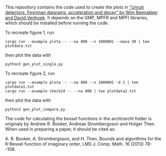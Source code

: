 This repository contains the code used to create the plots in ["Unruh detectors, Feynman diagrams, acceleration and decay" by Wim Beenakker and David Venhoek](http://arxiv.org/abs/2501.11516). It depends on the GMP, MPFR and MPFI libraries, which should be installed before running the code.

To recreate figure 1, run
```
cargo run --example plota -- --na 800 --n 1000001 --maxa 30 | tee plotdata.txt
```
then plot the data with
```
python3 gen_plot_single.py
```

To recreate figure 2, run
```
cargo run --example plota -- --na 800 --n 1000001 -d 2 | tee plotdata1.txt
cargo run --example check2d -- --na 800 | tee plotdata2.txt
```
then plot the data with
```
python3 gen_plot_compare.py
```

The code for calculating the bessel functions in the archt/archt folder is originaly by Andrew R. Booker, Andreas Strombergsson and Holger Then. When used in preparing a paper, it should be cited as:

A. R. Booker, A. Strombergsson, and H. Then,
Bounds and algorithms for the K-Bessel function of imaginary order,
LMS J. Comp. Math. 16 (2013) 78--108.
